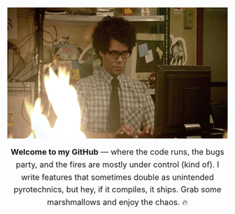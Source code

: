 <br clear="both">

<p align="center">
  <img src="./gif.gif" height="300" />
</p>

<p align="center" style="font-size: 18px; max-width: 600px; margin: 0 auto; line-height: 1.6;">
  <strong>Welcome to my GitHub</strong> — where the code runs, the bugs party, and the fires are mostly under control (kind of).  
  I write features that sometimes double as unintended pyrotechnics, but hey, if it compiles, it ships.  
  Grab some marshmallows and enjoy the chaos. 🔥 
</p>

